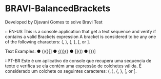 # BRAVI-BalancedBrackets
Developed by Djavani Gomes to solve Bravi Test

:: EN-US
This is a console application that get a text sequence and verify if contains a valid Brackets expression
A bracket is considered to be any one of the following characters: (, ), {, }, [, or ].

Text Examples:
● (){}[]
● [{()}](){}
● []{()
● [{)]

::PT-BR
Este é um aplicativo de console que recupera uma sequencia de texto e verifica se ela contém uma expressão de colchetes válida.
É considerado um colchete os seguintes caracteres: (, ), {, }, [, or ].
